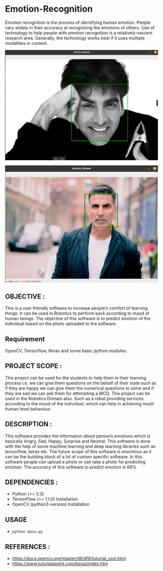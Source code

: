 # Emotion-Recognition


Emotion recognition is the process of identifying human emotion. People vary widely in their accuracy at recognizing the emotions of others. Use of technology to help people with emotion recognition is a relatively nascent research area. Generally, the technology works best if it uses multiple modalities in context.

![alt text](https://github.com/Daishinkan002/Emotion-Recognition/blob/master/Working_Demo_Images/demo_happyimg.png)


![alt text](https://github.com/Daishinkan002/Emotion-Recognition/blob/master/Working_Demo_Images/demo_neutralimg.png)


## OBJECTIVE :
This is a user friendly software to increase people’s comfort of learning things.
It can be used in Robotics to perform work according to mood of human beings.
The objective of this software is to predict emotion of the individual based on the
photo uploaded to the software.


## Requirement
OpenCV, Tensorflow, Keras and some basic python modules.


## PROJECT SCOPE :
This project can be used for the students to help them in their learning
process i.e. we can give them questions on the behalf of their state such as if
they are happy we can give them the numerical questions to solve and if they
are sad we can ask them for attempting a MCQ.
This project can be used in the Robotics Domain also. Such as a robot
providing services according to the mood of the individual, which can help in
achieving much human level behaviour.


## DESCRIPTION :
This software provides the information about person’s emotions
which is basically Angry, Sad, Happy, Surprise and Neutral. This
software is done with the help of some machine learning and deep
learning libraries such as tensorflow, keras etc. The future scope of
this software is enormous as it can be the building block of a lot of
custom specific software. In this software people can upload a photo
or can take a photo for predicting emotion. The accuracy of this
software to predict emotion is 66%


## DEPENDENCIES :
- Python (>= 3.3)
- TensorFlow (>= 1.1.0) Installation
- OpenCV (python3-version) Installation

## USAGE
- `python main.py`


## REFERENCES :
- https://docs.opencv.org/master/d9/df8/tutorial_root.html
- https://www.tutorialspoint.com/keras/index.htm
